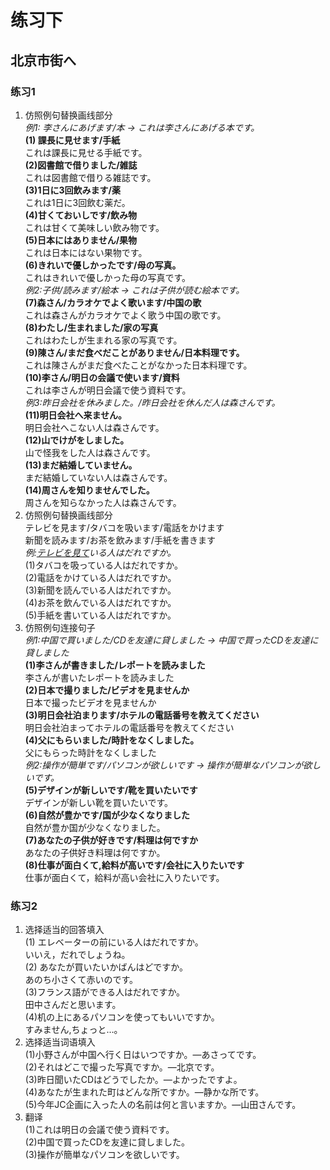 # 练习下
## 北京市街へ
### 练习1
1. 仿照例句替换画线部分  
*例1: 李さんにあげます/本 → これは李さんにあげる本です。*  
**(1) 課長に見せます/手紙**  
これは課長に見せる手紙です。  
**(2)図書館で借りました/雑誌**  
これは図書館で借りる雑誌です。  
**(3)1日に3回飲みます/薬**  
これは1日に3回飲む薬だ。  
**(4)甘くておいしです/飲み物**  
これは甘くて美味しい飲み物です。  
**(5)日本にはありません/果物**  
これは日本にはない果物です。  
**(6)きれいで優しかったです/母の写真。**  
これはきれいで優しかった母の写真です。  
*例2:子供/読みます/絵本 → これは子供が読む絵本です。*  
**(7)森さん/カラオケでよく歌います/中国の歌**  
これは森さんがカラオケでよく歌う中国の歌です。  
**(8)わたし/生まれました/家の写真**  
これはわたしが生まれる家の写真です。  
**(9)陳さん/まだ食べだことがありません/日本料理です。**  
これは陳さんがまだ食べたことがなかった日本料理です。  
**(10)李さん/明日の会議で使います/資料**  
これは李さんが明日会議で使う資料です。  
*例3:昨日会社を休みました。/昨日会社を休んだ人は森さんです。*  
**(11)明日会社へ来ません。**  
明日会社へこない人は森さんです。  
**(12)山でけがをしました。**  
山で怪我をした人は森さんです。  
**(13)まだ結婚していません。**  
まだ結婚していない人は森さんです。  
**(14)周さんを知りませんでした。**  
周さんを知らなかった人は森さんです。  
2. 仿照例句替换画线部分  
テレビを見ます/タバコを吸います/電話をかけます  
新聞を読みます/お茶を飲みます/手紙を書きます  
*例:<u>テレビを見て</u>いる人はだれですか。*  
(1)タバコを吸っている人はだれですか。  
(2)電話をかけている人はだれですか。  
(3)新聞を読んでいる人はだれですか。  
(4)お茶を飲んでいる人はだれですか。  
(5)手紙を書いている人はだれですか。  
3. 仿照例句连接句子  
*例1:中国で買いました/CDを友達に貸しました → 中国で買ったCDを友達に貸しました*  
**(1)李さんが書きました/レポートを読みました**  
李さんが書いたレポートを読みました  
**(2)日本で撮りました/ビデオを見ませんか**  
日本で撮ったビデオを見ませんか  
**(3)明日会社泊まります/ホテルの電話番号を教えてください**  
明日会社泊まってホテルの電話番号を教えてください  
**(4)父にもらいました/時計をなくしました。**  
父にもらった時計をなくしました  
*例2:操作が簡単です/パソコンが欲しいです → 操作が簡単なパソコンが欲しいです。*  
**(5)デザインが新しいです/靴を買いたいです**  
デザインが新しい靴を買いたいです。  
**(6)自然が豊かです/国が少なくなりました**  
自然が豊か国が少なくなりました。  
**(7)あなたの子供が好きです/料理は何ですか**  
あなたの子供好き料理は何ですか。  
**(8)仕事が面白くて,給料が高いです/会社に入りたいです**  
仕事が面白くて，給料が高い会社に入りたいです。  
### 练习2
1. 选择适当的回答填入  
(1) エレベーターの前にいる人はだれですか。  
いいえ，だれでしょうね。  
(2) あなたが買いたいかばんはどですか。  
あのち小さくて赤いのです。  
(3)フランス語ができる人はだれですか。    
田中さんだと思います。  
(4)机の上にあるパソコンを使ってもいいですか。  
すみません,ちょっと…。  
2. 选择适当词语填入  
(1)小野さんが中国へ行く日はいつですか。―あさってです。  
(2)それはどこで撮った写真ですか。―北京です。  
(3)昨日聞いたCDはどうでしたか。―よかったですよ。  
(4)あなたが生まれた町はどんな所ですか。―静かな所です。  
(5)今年JC企画に入った人の名前は何と言いますか。―山田さんです。  
3. 翻译  
(1)これは明日の会議で使う資料です。  
(2)中国で買ったCDを友達に貸しました。  
(3)操作が簡単なパソコンを欲しいです。  
